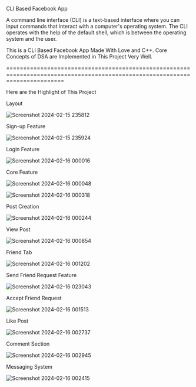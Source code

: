 CLI Based Facebook App

A command line interface (CLI) is a text-based interface where you can input commands that interact with a computer's operating system. The CLI operates with the help of the default shell, which is between the operating system and the user.


This is a CLI Based Facebook App Made With Love and C++. Core Concepts of DSA are Implemented in This Project Very Well.

=============================================================================================================================

Here are the Highlight of This Project

Layout

![Screenshot 2024-02-15 235812](https://github.com/mrankittiwari28/CLI-Based-Facebook-App/assets/123309987/edaab99e-d9d7-4e33-94c7-1ab12f95d569)


Sign-up Feature

![Screenshot 2024-02-15 235924](https://github.com/mrankittiwari28/CLI-Based-Facebook-App/assets/123309987/d960d10b-4932-4eab-afbc-5cdf7385dad7)


Login Feature

![Screenshot 2024-02-16 000016](https://github.com/mrankittiwari28/CLI-Based-Facebook-App/assets/123309987/784a347e-345b-4a87-b177-f1fb7a46c620)


Core Feature

![Screenshot 2024-02-16 000048](https://github.com/mrankittiwari28/CLI-Based-Facebook-App/assets/123309987/69d7ee92-9760-4895-87d1-2009c2221e0d)


![Screenshot 2024-02-16 000318](https://github.com/mrankittiwari28/CLI-Based-Facebook-App/assets/123309987/2292ef8b-0eb3-40a2-ab84-b1d8c5177759)


Post Creation

![Screenshot 2024-02-16 000244](https://github.com/mrankittiwari28/CLI-Based-Facebook-App/assets/123309987/89f78a33-bfde-4ea0-b0d7-34de33accc55)


View Post

![Screenshot 2024-02-16 000854](https://github.com/mrankittiwari28/CLI-Based-Facebook-App/assets/123309987/eff028d5-84de-4fd3-b886-28889a90b773)


Friend Tab

![Screenshot 2024-02-16 001202](https://github.com/mrankittiwari28/CLI-Based-Facebook-App/assets/123309987/6b56e66c-5786-4ffa-a14d-403f5bc91846)


Send Friend Request Feature

![Screenshot 2024-02-16 023043](https://github.com/mrankittiwari28/CLI-Based-Facebook-App/assets/123309987/4114e346-4b8a-48c6-9f08-a8164d95e19d)


Accept Friend Request 

![Screenshot 2024-02-16 001513](https://github.com/mrankittiwari28/CLI-Based-Facebook-App/assets/123309987/36aaeac2-20c1-4ecb-ace5-f78b011b884d)


Like Post

![Screenshot 2024-02-16 002737](https://github.com/mrankittiwari28/CLI-Based-Facebook-App/assets/123309987/16af1d23-22bb-4a37-9045-370844664dcf)


Comment Section

![Screenshot 2024-02-16 002945](https://github.com/mrankittiwari28/CLI-Based-Facebook-App/assets/123309987/75371df2-3abb-4ca7-a592-c473d7a105f2)


Messaging System

![Screenshot 2024-02-16 002415](https://github.com/mrankittiwari28/CLI-Based-Facebook-App/assets/123309987/391aae15-1301-45b2-96fd-2fc6000e8080)


